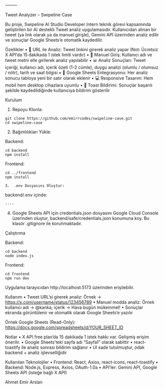 
⸻

Tweet Analyzer – Swipeline Case

Bu proje, Swipeline AI Studio Developer Intern teknik görevi kapsamında geliştirilen bir AI destekli Tweet analiz uygulamasıdır. Kullanıcıdan alınan bir tweet (ya link olarak ya da manuel girişle), Gemini API üzerinden analiz edilir ve sonuçlar Google Sheets’e otomatik kaydedilir.

Özellikler
	•	🔗 URL ile Analiz: Tweet linkini girerek analiz yapar (Not: Ücretsiz X API’da 15 dakikada 1 istek limiti vardır)
	•	📝 Manuel Giriş: Kullanıcı adı ve tweet metni elle girilerek analiz yapılabilir
	•	📊 Analiz Sonuçları: Tweet içeriği, kullanıcı adı, içerik özeti (1-2 cümle), duygu analizi (olumlu / olumsuz / nötr), tarih ve saat bilgisi
	•	📁 Google Sheets Entegrasyonu: Her analiz sonucu tabloya yeni bir satır olarak eklenir
	•	💻 Responsive Tasarım: Hem mobil hem desktop cihazlara uyumlu
	•	🔔 Toast Bildirimi: Sonuçlar başarılı şekilde kaydedildiğinde kullanıcıya bildirim gösterilir

Kurulum

1.	Repoyu Klonla:
````
git clone https://github.com/emirrcodes/swipeline-case.git
cd swipeline-case
````

2.	Bağımlılıkları Yükle:

Backend:
````
cd backend
npm install
`````

Frontend:
`````
cd ../frontend
npm install
`````

	3.	.env Dosyasını Oluştur:

backend/.env içinde:
````
----
````

4.	Google Sheets API için credentials.json dosyasını Google Cloud Console üzerinden oluştur, backend/safe/credentials.json konumuna koy. Bu klasör .gitignore ile korunmaktadır.

Çalıştırma

Backend:
`````
cd backend
node index.js
`````
Frontend:
````
cd frontend
npm run dev
`````
Uygulama tarayıcıdan http://localhost:5173 üzerinden erişilebilir.

Kullanım
	•	Tweet URL’si girerek analiz: Örnek → https://x.com/username/status/123456789
	•	Manuel modda analiz: Örnek kullanıcı adı → @kanka, içerik → Hava bugün mükemmel!
	•	Sonuçlar ekranda görüntülenir ve otomatik olarak Google Sheets’e yazılır

Örnek Google Sheets (Read-Only):
https://docs.google.com/spreadsheets/d/YOUR_SHEET_ID

Notlar
	•	X API free plan’da 15 dakikada 1 istek hakkı var. Gelişmiş erişim önerilir.
	•	Google Sheets’teki sayfa adı “Sayfa1” olarak sabittir
	•	react-toastify ile analiz sonrası bildirim sağlanır
	•	UI sade tutulmuştur, odak backend + analiz işlevselliğidir

Kullanılan Teknolojiler
	•	Frontend: React, Axios, react-icons, react-toastify
	•	Backend: Node.js, Express, Axios, OAuth-1.0a
	•	API’ler: Gemini API, Google Sheets API (isteğe bağlı X API)

Ahmet Emir Arslan
